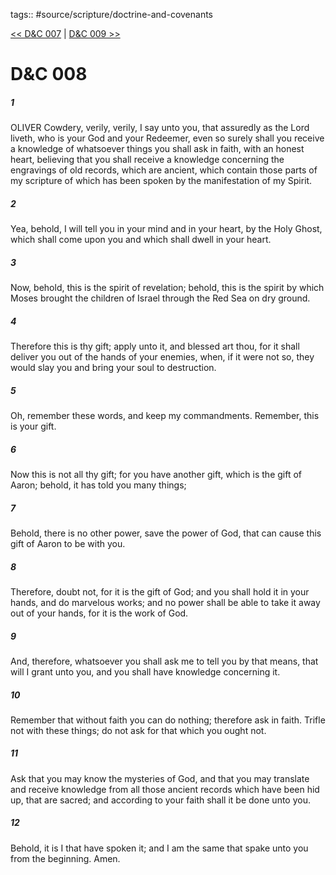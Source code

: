 tags:: #source/scripture/doctrine-and-covenants

[<< D&C 007](/doctrine-and-covenants/D&C_007.md) | [D&C 009 >>](/doctrine-and-covenants/D&C_009.md)

# D&C 008

##### 1

OLIVER Cowdery, verily, verily, I say unto you, that assuredly as the Lord liveth, who is your God and your Redeemer, even so surely shall you receive a knowledge of whatsoever things you shall ask in faith, with an honest heart, believing that you shall receive a knowledge concerning the engravings of old records, which are ancient, which contain those parts of my scripture of which has been spoken by the manifestation of my Spirit.

##### 2

Yea, behold, I will tell you in your mind and in your heart, by the Holy Ghost, which shall come upon you and which shall dwell in your heart.

##### 3

Now, behold, this is the spirit of revelation; behold, this is the spirit by which Moses brought the children of Israel through the Red Sea on dry ground.

##### 4

Therefore this is thy gift; apply unto it, and blessed art thou, for it shall deliver you out of the hands of your enemies, when, if it were not so, they would slay you and bring your soul to destruction.

##### 5

Oh, remember these words, and keep my commandments. Remember, this is your gift.

##### 6

Now this is not all thy gift; for you have another gift, which is the gift of Aaron; behold, it has told you many things;

##### 7

Behold, there is no other power, save the power of God, that can cause this gift of Aaron to be with you.

##### 8

Therefore, doubt not, for it is the gift of God; and you shall hold it in your hands, and do marvelous works; and no power shall be able to take it away out of your hands, for it is the work of God.

##### 9

And, therefore, whatsoever you shall ask me to tell you by that means, that will I grant unto you, and you shall have knowledge concerning it.

##### 10

Remember that without faith you can do nothing; therefore ask in faith. Trifle not with these things; do not ask for that which you ought not.

##### 11

Ask that you may know the mysteries of God, and that you may translate and receive knowledge from all those ancient records which have been hid up, that are sacred; and according to your faith shall it be done unto you.

##### 12

Behold, it is I that have spoken it; and I am the same that spake unto you from the beginning. Amen.
